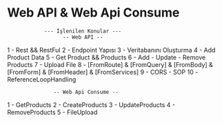 # Web API & Web Api Consume

                --- İşlenilen Konular ---
                      -- Web API --
 1 - Rest && RestFul
 2 - Endpoint Yapısı
 3 - Veritabanını Oluşturma
 4 - Add Product Data
 5 - Get Product && Products
 6 - Add - Update - Remove Products
 7 - Upload File
 8 - [FromRoute] & [FromQuery] & [FromBody] & [FromForm] & [FromHeader] & [FromServices] 
 9 - CORS - SOP
 10 -ReferenceLoopHandling
 
                   -- Web Api Consume --
                   
 1 - GetProducts
 2 - CreateProducts
 3 - UpdateProducts
 4 - RemoveProducts
 5 - FileUpload
